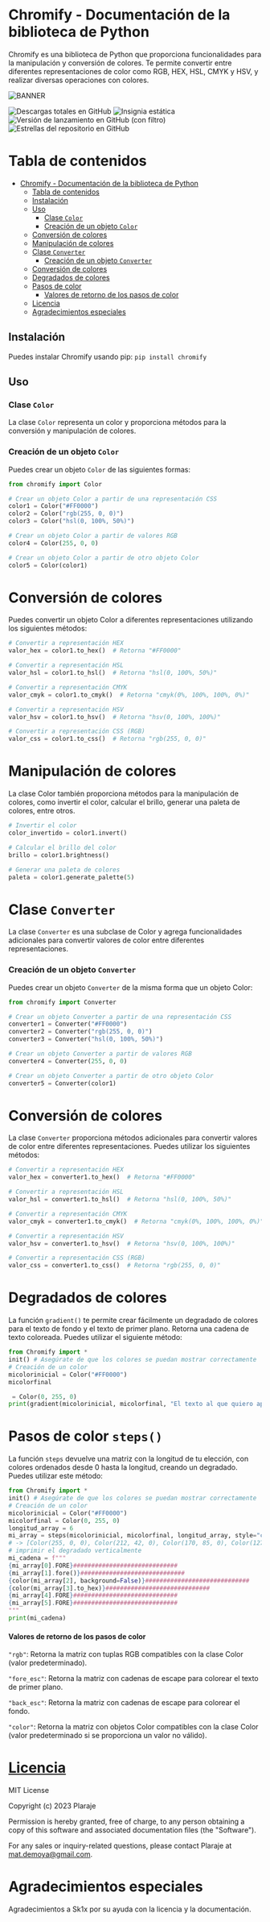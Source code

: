 # Chromify - Documentación de la biblioteca de Python

Chromify es una biblioteca de Python que proporciona funcionalidades para la manipulación y conversión de colores. Te permite convertir entre diferentes representaciones de color como RGB, HEX, HSL, CMYK y HSV, y realizar diversas operaciones con colores.

![BANNER](BANNER.PNG)

![Descargas totales en GitHub](https://img.shields.io/github/downloads/plaraje/Chromify/total?style=plastic&logo=GitHub&label=Descargas&color=%2300FF00)   ![Insignia estática](https://img.shields.io/badge/Licencia-MIT-green?style=plastic&logo=MIT&label=Licencia&color=%2300FF00)   ![Versión de lanzamiento en GitHub (con filtro)](https://img.shields.io/github/v/release/plaraje/Chromify?style=plastic&logo=GitHub&label=Lanzamiento&color=%23ff0000)   ![Estrellas del repositorio en GitHub](https://img.shields.io/github/stars/plaraje/Chromify?style=plastic&logo=GitHub&label=Estrellas&color=%23ffff00)





# Tabla de contenidos
- [Chromify - Documentación de la biblioteca de Python](#chromify---documentación-de-la-biblioteca-de-python)
  * [Tabla de contenidos](#tabla-de-contenidos)
  * [Instalación](#instalación)
  * [Uso](#uso)
    + [Clase `Color`](#clase-color)
    + [Creación de un objeto `Color`](#creación-de-un-objeto-color)
  * [Conversión de colores](#conversión-de-colores)
  * [Manipulación de colores](#manipulación-de-colores)
  * [Clase `Converter`](#clase-converter)
    + [Creación de un objeto `Converter`](#creación-de-un-objeto-converter)
  * [Conversión de colores](#conversión-de-colores-1)
  * [Degradados de colores](#degradados-de-colores)
  * [Pasos de color](#pasos-de-color)
     + [Valores de retorno de los pasos de color](#valores-de-retorno-de-los-pasos-de-color)
  * [Licencia](#licencia)
  * [Agradecimientos especiales](#agradecimientos-especiales)

## Instalación

Puedes instalar Chromify usando pip: `pip install chromify`


## Uso

### Clase `Color`

La clase `Color` representa un color y proporciona métodos para la conversión y manipulación de colores.

### Creación de un objeto `Color`

Puedes crear un objeto `Color` de las siguientes formas:

```python
from chromify import Color

# Crear un objeto Color a partir de una representación CSS
color1 = Color("#FF0000")
color2 = Color("rgb(255, 0, 0)")
color3 = Color("hsl(0, 100%, 50%)")

# Crear un objeto Color a partir de valores RGB
color4 = Color(255, 0, 0)

# Crear un objeto Color a partir de otro objeto Color
color5 = Color(color1)
```

# Conversión de colores

Puedes convertir un objeto Color a diferentes representaciones utilizando los siguientes métodos:

```python
# Convertir a representación HEX
valor_hex = color1.to_hex()  # Retorna "#FF0000"

# Convertir a representación HSL
valor_hsl = color1.to_hsl()  # Retorna "hsl(0, 100%, 50%)"

# Convertir a representación CMYK
valor_cmyk = color1.to_cmyk()  # Retorna "cmyk(0%, 100%, 100%, 0%)"

# Convertir a representación HSV
valor_hsv = color1.to_hsv()  # Retorna "hsv(0, 100%, 100%)"

# Convertir a representación CSS (RGB)
valor_css = color1.to_css()  # Retorna "rgb(255, 0, 0)"
```

# Manipulación de colores

La clase Color también proporciona métodos para la manipulación de colores, como invertir el color, calcular el brillo, generar una paleta de colores, entre otros.

```python
# Invertir el color
color_invertido = color1.invert()

# Calcular el brillo del color
brillo = color1.brightness()

# Generar una paleta de colores
paleta = color1.generate_palette(5)
```

# Clase `Converter`

La clase `Converter` es una subclase de Color y agrega funcionalidades adicionales para convertir valores de color entre diferentes representaciones.

### Creación de un objeto `Converter`

Puedes crear un objeto `Converter` de la misma forma que un objeto Color:

```python
from chromify import Converter

# Crear un objeto Converter a partir de una representación CSS
converter1 = Converter("#FF0000")
converter2 = Converter("rgb(255, 0, 0)")
converter3 = Converter("hsl(0, 100%, 50%)")

# Crear un objeto Converter a partir de valores RGB
converter4 = Converter(255, 0, 0)

# Crear un objeto Converter a partir de otro objeto Color
converter5 = Converter(color1)
```

# Conversión de colores

La clase `Converter` proporciona métodos adicionales para convertir valores de color entre diferentes representaciones. Puedes utilizar los siguientes métodos:

```python
# Convertir a representación HEX
valor_hex = converter1.to_hex()  # Retorna "#FF0000"

# Convertir a representación HSL
valor_hsl = converter1.to_hsl()  # Retorna "hsl(0, 100%, 50%)"

# Convertir a representación CMYK
valor_cmyk = converter1.to_cmyk()  # Retorna "cmyk(0%, 100%, 100%, 0%)"

# Convertir a representación HSV
valor_hsv = converter1.to_hsv()  # Retorna "hsv(0, 100%, 100%)"

# Convertir a representación CSS (RGB)
valor_css = converter1.to_css()  # Retorna "rgb(255, 0, 0)"
```

# Degradados de colores
La función `gradient()` te permite crear fácilmente un degradado de colores para el texto de fondo y el texto de primer plano. Retorna una cadena de texto coloreada. Puedes utilizar el siguiente método:

```python
from Chromify import *
init() # Asegúrate de que los colores se puedan mostrar correctamente
# Creación de un color
micolorinicial = Color("#FF0000")
micolorfinal

 = Color(0, 255, 0)
print(gradient(micolorinicial, micolorfinal, "El texto al que quiero aplicar el degradado", background=False)) # establece background en True si quieres colorear el fondo en lugar del texto de primer plano (False es el valor predeterminado)
```

# Pasos de color `steps()`
La función `steps` devuelve una matriz con la longitud de tu elección, con colores ordenados desde 0 hasta la longitud, creando un degradado. Puedes utilizar este método:

```python
from Chromify import *
init() # Asegúrate de que los colores se puedan mostrar correctamente
# Creación de un color
micolorinicial = Color("#FF0000")
micolorfinal = Color(0, 255, 0)
longitud_array = 6
mi_array = steps(micolorinicial, micolorfinal, longitud_array, style="color")
# -> [Color(255, 0, 0), Color(212, 42, 0), Color(170, 85, 0), Color(127, 127, 0), Color(85, 170, 0), Color(42, 212, 0)]
# imprimir el degradado verticalmente
mi_cadena = f"""
{mi_array[0].FORE}#############################
{mi_array[1].fore()}#############################
{color(mi_array[2], background=False)}#############################
{color(mi_array[3].to_hex)}#############################
{mi_array[4].FORE}#############################
{mi_array[5].FORE}#############################
"""
print(mi_cadena)
```

#### Valores de retorno de los pasos de color
`"rgb"`: Retorna la matriz con tuplas RGB compatibles con la clase Color (valor predeterminado).

`"fore_esc"`: Retorna la matriz con cadenas de escape para colorear el texto de primer plano.

`"back_esc"`: Retorna la matriz con cadenas de escape para colorear el fondo.

`"color"`: Retorna la matriz con objetos Color compatibles con la clase Color (valor predeterminado si se proporciona un valor no válido). 

# [Licencia](LICENSE)

MIT License

Copyright (c) 2023 Plaraje

Permission is hereby granted, free of charge, to any person obtaining a copy of this software and associated documentation files (the "Software").

For any sales or inquiry-related questions, please contact Plaraje at mat.demoya@gmail.com.

# Agradecimientos especiales

Agradecimientos a Sk1x por su ayuda con la licencia y la documentación.
